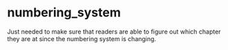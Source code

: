 # numbering_system
Just needed to make sure that readers are able to figure out which chapter they are at since the numbering system is changing. 
